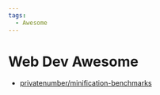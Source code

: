 ```yaml
---
tags:
  - Awesome
---
```


# Web Dev Awesome

- [privatenumber/minification-benchmarks](https://github.com/privatenumber/minification-benchmarks)
